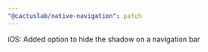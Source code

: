 ```yaml
---
"@cactuslab/native-navigation": patch
---
```


iOS: Added option to hide the shadow on a navigation bar
